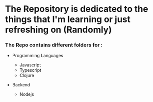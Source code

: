 # The Repository is dedicated to the things that I'm learning or just refreshing on (Randomly)

### The Repo contains different folders for : 

- Programming Languages 
  - Javascript 
  - Typescript  
  - Clojure


- Backend
  - Nodejs
